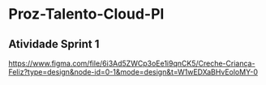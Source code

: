 # Proz-Talento-Cloud-PI

## Atividade Sprint 1
https://www.figma.com/file/6i3Ad5ZWCp3oEe1i9qnCK5/Creche-Criança-Feliz?type=design&node-id=0-1&mode=design&t=W1wEDXaBHvEoloMY-0